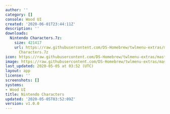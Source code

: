 ```yaml
---
author: ''
category: []
console: Wood UI
created: '2020-06-01T23:44:11Z'
description: ''
downloads:
  Nintendo Characters.7z:
    size: 421417
    url: https://raw.githubusercontent.com/DS-Homebrew/twlmenu-extras/master/_nds/TWiLightMenu/akmenu/themes/Nintendo
      Characters.7z
icon: https://raw.githubusercontent.com/DS-Homebrew/twlmenu-extras/master/unistore/icons/ak.png
image: https://raw.githubusercontent.com/DS-Homebrew/twlmenu-extras/master/unistore/icons/ak.png
last_updated: 2020-05-05 at 03:52 (UTC)
layout: app
license: ''
screenshots: []
systems:
- Wood UI
title: Nintendo Characters
updated: '2020-05-05T03:52:09Z'
version: v1.0.0
---
```

